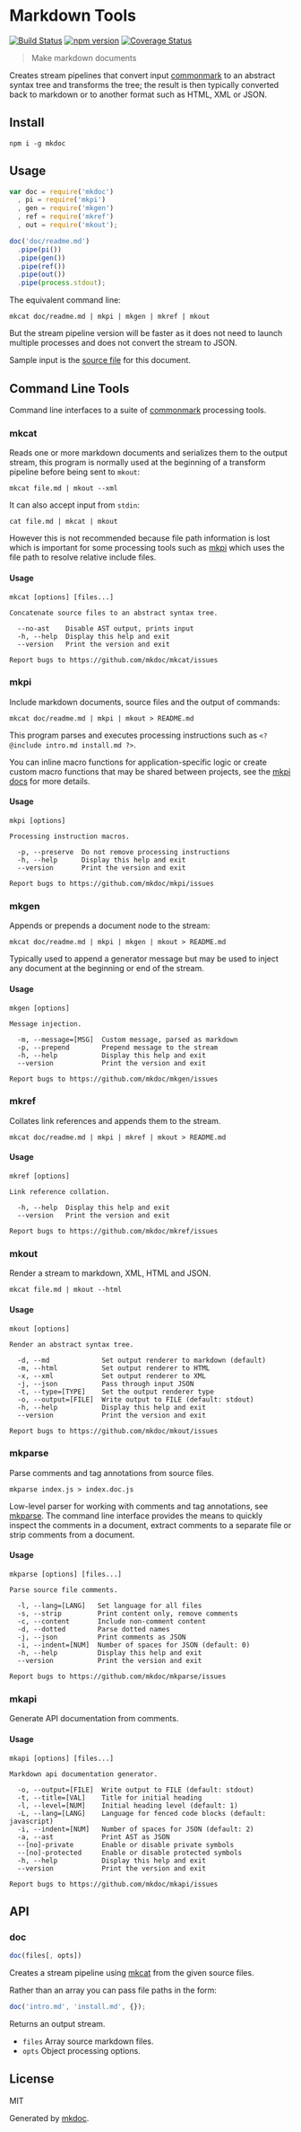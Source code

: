 # Markdown Tools

[![Build Status](https://travis-ci.org/mkdoc/mkdoc.svg?v=2)](https://travis-ci.org/mkdoc/mkdoc)
[![npm version](http://img.shields.io/npm/v/mkdoc.svg?v=2)](https://npmjs.org/package/mkdoc)
[![Coverage Status](https://coveralls.io/repos/mkdoc/mkdoc/badge.svg?branch=master&service=github&v=2)](https://coveralls.io/github/mkdoc/mkdoc?branch=master)

> Make markdown documents

Creates stream pipelines that convert input [commonmark][] to an abstract syntax tree and transforms the tree; the result is then typically converted back to markdown or to another format such as HTML, XML or JSON.

## Install

```
npm i -g mkdoc
```

## Usage

```javascript
var doc = require('mkdoc')
  , pi = require('mkpi')
  , gen = require('mkgen')
  , ref = require('mkref')
  , out = require('mkout');

doc('doc/readme.md')
  .pipe(pi())
  .pipe(gen())
  .pipe(ref())
  .pipe(out())
  .pipe(process.stdout);
```

The equivalent command line:

```shell
mkcat doc/readme.md | mkpi | mkgen | mkref | mkout
```

But the stream pipeline version will be faster as it does not need to launch multiple processes and does not convert the stream to JSON.

Sample input is the [source file](https://github.com/mkdoc/mkdoc/blob/master/doc/readme.md) for this document.

## Command Line Tools

Command line interfaces to a suite of [commonmark][] processing tools.

### mkcat

Reads one or more markdown documents and serializes them to the output stream, this program is normally used at the beginning of a transform pipeline before being sent to `mkout`:

```shell
mkcat file.md | mkout --xml
```

It can also accept input from `stdin`:

```shell
cat file.md | mkcat | mkout
```

However this is not recommended because file path information is lost which is important for some processing tools such as [mkpi][] which uses the file path to resolve relative include files.

#### Usage

```
mkcat [options] [files...]

Concatenate source files to an abstract syntax tree.

  --no-ast    Disable AST output, prints input
  -h, --help  Display this help and exit
  --version   Print the version and exit

Report bugs to https://github.com/mkdoc/mkcat/issues
```

### mkpi

Include markdown documents, source files and the output of commands:

```shell
mkcat doc/readme.md | mkpi | mkout > README.md
```

This program parses and executes processing instructions such as `<? @include intro.md install.md ?>`.

You can inline macro functions for application-specific logic or create custom macro functions that may be shared between projects, see the [mkpi docs][mkpi] for more details.

#### Usage

```
mkpi [options]

Processing instruction macros.

  -p, --preserve  Do not remove processing instructions
  -h, --help      Display this help and exit
  --version       Print the version and exit

Report bugs to https://github.com/mkdoc/mkpi/issues
```

### mkgen

Appends or prepends a document node to the stream:

```shell
mkcat doc/readme.md | mkpi | mkgen | mkout > README.md
```

Typically used to append a generator message but may be used to inject any document at the beginning or end of the stream.

#### Usage

```
mkgen [options]

Message injection.

  -m, --message=[MSG]  Custom message, parsed as markdown
  -p, --prepend        Prepend message to the stream
  -h, --help           Display this help and exit
  --version            Print the version and exit

Report bugs to https://github.com/mkdoc/mkgen/issues
```

### mkref

Collates link references and appends them to the stream.

```shell
mkcat doc/readme.md | mkpi | mkref | mkout > README.md
```

#### Usage

```
mkref [options]

Link reference collation.

  -h, --help  Display this help and exit
  --version   Print the version and exit

Report bugs to https://github.com/mkdoc/mkref/issues
```

### mkout

Render a stream to markdown, XML, HTML and JSON.

```shell
mkcat file.md | mkout --html
```

#### Usage

```
mkout [options]

Render an abstract syntax tree.

  -d, --md             Set output renderer to markdown (default)
  -m, --html           Set output renderer to HTML
  -x, --xml            Set output renderer to XML
  -j, --json           Pass through input JSON
  -t, --type=[TYPE]    Set the output renderer type
  -o, --output=[FILE]  Write output to FILE (default: stdout)
  -h, --help           Display this help and exit
  --version            Print the version and exit

Report bugs to https://github.com/mkdoc/mkout/issues
```

### mkparse

Parse comments and tag annotations from source files.

```shell
mkparse index.js > index.doc.js
```

Low-level parser for working with comments and tag annotations, see [mkparse][]. The command line interface provides the means to quickly inspect the comments in a document, extract comments to a separate file or strip comments from a document.

#### Usage

```
mkparse [options] [files...]

Parse source file comments.

  -l, --lang=[LANG]   Set language for all files
  -s, --strip         Print content only, remove comments
  -c, --content       Include non-comment content
  -d, --dotted        Parse dotted names
  -j, --json          Print comments as JSON
  -i, --indent=[NUM]  Number of spaces for JSON (default: 0)
  -h, --help          Display this help and exit
  --version           Print the version and exit

Report bugs to https://github.com/mkdoc/mkparse/issues
```

### mkapi

Generate API documentation from comments.

#### Usage

```
mkapi [options] [files...]

Markdown api documentation generator.

  -o, --output=[FILE]  Write output to FILE (default: stdout)
  -t, --title=[VAL]    Title for initial heading
  -l, --level=[NUM]    Initial heading level (default: 1)
  -L, --lang=[LANG]    Language for fenced code blocks (default: javascript)
  -i, --indent=[NUM]   Number of spaces for JSON (default: 2)
  -a, --ast            Print AST as JSON
  --[no]-private       Enable or disable private symbols
  --[no]-protected     Enable or disable protected symbols
  -h, --help           Display this help and exit
  --version            Print the version and exit

Report bugs to https://github.com/mkdoc/mkapi/issues
```

## API

### doc

```javascript
doc(files[, opts])
```

Creates a stream pipeline using [mkcat][] from the given source files.

Rather than an array you can pass file paths in the form:

```javascript
doc('intro.md', 'install.md', {});
```

Returns an output stream.

* `files` Array source markdown files.
* `opts` Object processing options.

## License

MIT

Generated by [mkdoc](https://github.com/mkdoc/mkdoc).

[mkcat]: https://github.com/mkdoc/mkcat
[mkpi]: https://github.com/mkdoc/mkpi
[mkgen]: https://github.com/mkdoc/mkgen
[mkout]: https://github.com/mkdoc/mkout
[mkparse]: https://github.com/mkdoc/mkparse
[mkapi]: https://github.com/mkdoc/mkapi
[jshint]: http://jshint.com
[jscs]: http://jscs.info
[commonmark]: http://commonmark.org/
[commonmark.js]: https://github.com/jgm/commonmark.js

